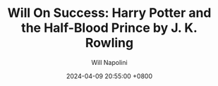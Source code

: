 ---
title: "Will On Success: Harry Potter and the Half-Blood Prince by J. K. Rowling"
author: Will Napolini
date: 2024-04-09 20:55:00 +0800
categories: [Mindset, Book-summaries]
tags:
  [
    harry-potter-half-blood-prince,
    j-k-rowling,
    harry-potter-series,
    fantasy-books,
    young-adult-fiction,
    magical-world,
    hogwarts,
    dumbledore,
    voldemort,
    deathly-hallows,
    slytherin,
    gryffindor,
    ravenclaw,
    hufflepuff,
    james-potter,
    sirius-black,
    lily-evans,
    horcrux,
    magical-creatures,
    magical-objects,
    harry-potter-and-friends
  ]
image: https://pbs.twimg.com/media/GO1pr9AXsAA8rDX?format=jpg&name=large
alt: "Will On Success: Harry Potter and the Half-Blood Prince by J. K. Rowling"
fallback:
  - 
  # Replace with the URL of your backup image
  -
  # Replace with the URL of your backup image
---